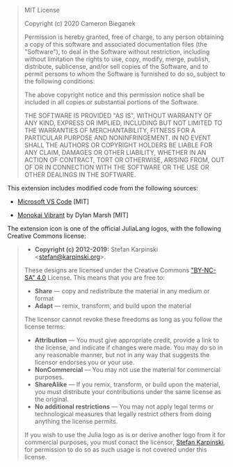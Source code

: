 > MIT License
>
> Copyright (c) 2020 Cameron Bieganek
>
> Permission is hereby granted, free of charge, to any person obtaining a copy
> of this software and associated documentation files (the "Software"), to deal
> in the Software without restriction, including without limitation the rights
> to use, copy, modify, merge, publish, distribute, sublicense, and/or sell
> copies of the Software, and to permit persons to whom the Software is
> furnished to do so, subject to the following conditions:
>
> The above copyright notice and this permission notice shall be included in all
> copies or substantial portions of the Software.
>
> THE SOFTWARE IS PROVIDED "AS IS", WITHOUT WARRANTY OF ANY KIND, EXPRESS OR
> IMPLIED, INCLUDING BUT NOT LIMITED TO THE WARRANTIES OF MERCHANTABILITY,
> FITNESS FOR A PARTICULAR PURPOSE AND NONINFRINGEMENT. IN NO EVENT SHALL THE
> AUTHORS OR COPYRIGHT HOLDERS BE LIABLE FOR ANY CLAIM, DAMAGES OR OTHER
> LIABILITY, WHETHER IN AN ACTION OF CONTRACT, TORT OR OTHERWISE, ARISING FROM,
> OUT OF OR IN CONNECTION WITH THE SOFTWARE OR THE USE OR OTHER DEALINGS IN THE
> SOFTWARE.

This extension includes modified code from the following sources:

- [Microsoft VS Code](https://github.com/microsoft/vscode/blob/master/extensions/theme-monokai/themes/monokai-color-theme.json) [MIT]

- [Monokai Vibrant](https://github.com/dylantmarsh/monokai-vibrant) by Dylan Marsh [MIT]

The extension icon is one of the official JuliaLang logos, with the following Creative Commons license:

> - **Copyright (c) 2012-2019:** Stefan Karpinski \<stefan@karpinski.org\>.
>
> These designs are licensed under the Creative Commons
> ["BY-NC-SA" 4.0](https://creativecommons.org/licenses/by-nc-sa/4.0/) License.
> This means that you are free to:
>
> - **Share** — copy and redistribute the material in any medium or format
> - **Adapt** — remix, transform, and build upon the material
>
> The licensor cannot revoke these freedoms as long as you follow the license terms:
>
> - **Attribution** — You must give appropriate credit, provide a link to the license,
>   and indicate if changes were made. You may do so in any reasonable manner, but not
>   in any way that suggests the licensor endorses you or your use.
> - **NonCommercial** — You may not use the material for commercial purposes.
> - **ShareAlike** — If you remix, transform, or build upon the material, you must
>   distribute your contributions under the same license as the original.
> - **No additional restrictions** — You may not apply legal terms or technological
>   measures that legally restrict others from doing anything the license permits.
>
> If you wish to use the Julia logo as is or derive another logo from it for commercial
> purposes, you must conact the licensor, [Stefan Karpinski](stefan@karpinski.org), for
> permission to do so as such usage is not covered under this license.
